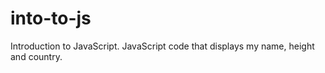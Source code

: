# into-to-js
Introduction to JavaScript. JavaScript code that displays my name, height and country.
